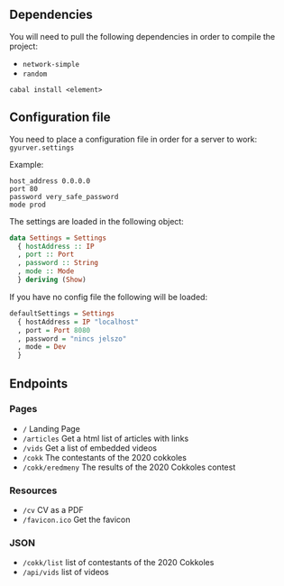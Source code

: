 ## Dependencies

You will need to pull the following dependencies in order to compile the project:
- `network-simple`
- `random`

`cabal install <element>`

## Configuration file

You need to place a configuration file in order for a server to work: `gyurver.settings`

Example:
```
host_address 0.0.0.0
port 80
password very_safe_password
mode prod
```

The settings are loaded in the following object:
```haskell
data Settings = Settings
  { hostAddress :: IP
  , port :: Port
  , password :: String
  , mode :: Mode
  } deriving (Show)
```

If you have no config file the following will be loaded:
```haskell
defaultSettings = Settings
  { hostAddress = IP "localhost"
  , port = Port 8080
  , password = "nincs jelszo"
  , mode = Dev
  }
```
## Endpoints

### Pages
- `/` Landing Page
- `/articles` Get a html list of articles with links
- `/vids` Get a list of embedded videos
- `/cokk` The contestants of the 2020 cokkoles
- `/cokk/eredmeny` The results of the 2020 Cokkoles contest

### Resources
- `/cv` CV as a PDF
- `/favicon.ico` Get the favicon

### JSON
- `/cokk/list` list of contestants of the 2020 Cokkoles
- `/api/vids` list of videos
